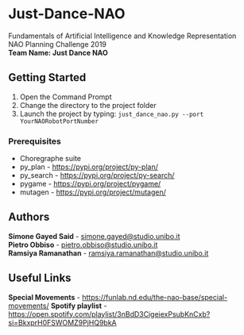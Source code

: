 # Just-Dance-NAO

Fundamentals of Artificial Intelligence and Knowledge Representation </br>
NAO Planning Challenge 2019 </br>
**Team Name: Just Dance NAO** </br>

## Getting Started
1. Open the Command Prompt </br>
2. Change the directory to the project folder </br>
3. Launch the project by typing: `just_dance_nao.py --port YourNAORobotPortNumber`  </br>

### Prerequisites
- Choregraphe suite
- py_plan - https://pypi.org/project/py-plan/</br>
- py_search - https://pypi.org/project/py-search/</br>
- pygame - https://pypi.org/project/pygame/</br>
- mutagen - https://pypi.org/project/mutagen/</br>


## Authors

**Simone Gayed Said** - simone.gayed@studio.unibo.it </br>
**Pietro Obbiso** - pietro.obbiso@studio.unibo.it </br>
**Ramsiya Ramanathan** - ramsiya.ramanathan@studio.unibo.it </br>

## Useful Links

**Special Movements** - https://funlab.nd.edu/the-nao-base/special-movements/
**Spotify playlist** - https://open.spotify.com/playlist/3nBdD3CigeiexPsubKnCxb?si=BkxprH0FSWOMZ9PjHQ9bkA


